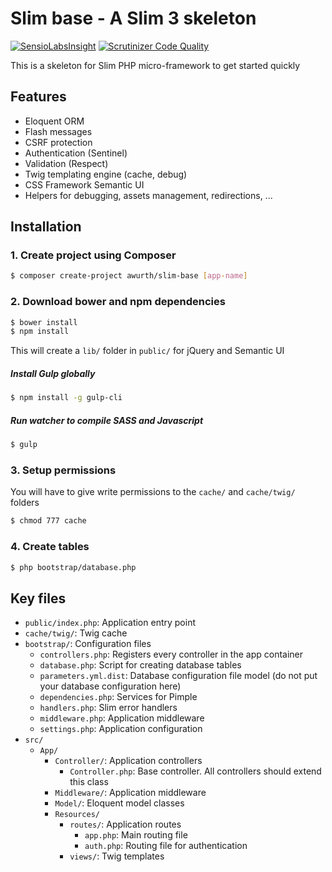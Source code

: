 # Slim base - A Slim 3 skeleton

[![SensioLabsInsight](https://insight.sensiolabs.com/projects/297ce2e4-166d-45d5-8d11-ae0651a8c7ac/mini.png)](https://insight.sensiolabs.com/projects/297ce2e4-166d-45d5-8d11-ae0651a8c7ac) [![Scrutinizer Code Quality](https://scrutinizer-ci.com/g/awurth/slim-base/badges/quality-score.png?b=master)](https://scrutinizer-ci.com/g/awurth/slim-base/?branch=master)

This is a skeleton for Slim PHP micro-framework to get started quickly

## Features
- Eloquent ORM
- Flash messages
- CSRF protection
- Authentication (Sentinel)
- Validation (Respect)
- Twig templating engine (cache, debug)
- CSS Framework Semantic UI
- Helpers for debugging, assets management, redirections, ...

## Installation
### 1. Create project using Composer
``` bash
$ composer create-project awurth/slim-base [app-name]
```

### 2. Download bower and npm dependencies
``` bash
$ bower install
$ npm install
```
This will create a `lib/` folder in `public/` for jQuery and Semantic UI

##### Install Gulp globally
``` bash
$ npm install -g gulp-cli
```

##### Run watcher to compile SASS and Javascript
``` bash
$ gulp
```

### 3. Setup permissions
You will have to give write permissions to the `cache/` and `cache/twig/` folders
``` bash
$ chmod 777 cache
```

### 4. Create tables
``` bash
$ php bootstrap/database.php
```

## Key files
- `public/index.php`: Application entry point
- `cache/twig/`: Twig cache
- `bootstrap/`: Configuration files
    - `controllers.php`: Registers every controller in the app container
    - `database.php`: Script for creating database tables
    - `parameters.yml.dist`: Database configuration file model (do not put your database configuration here)
    - `dependencies.php`: Services for Pimple
    - `handlers.php`: Slim error handlers
    - `middleware.php`: Application middleware
    - `settings.php`: Application configuration
- `src/`
    - `App/`
        - `Controller/`: Application controllers
            - `Controller.php`: Base controller. All controllers should extend this class
        - `Middleware/`: Application middleware
        - `Model/`: Eloquent model classes
        - `Resources/`
            - `routes/`: Application routes
                - `app.php`: Main routing file
                - `auth.php`: Routing file for authentication
            - `views/`: Twig templates
